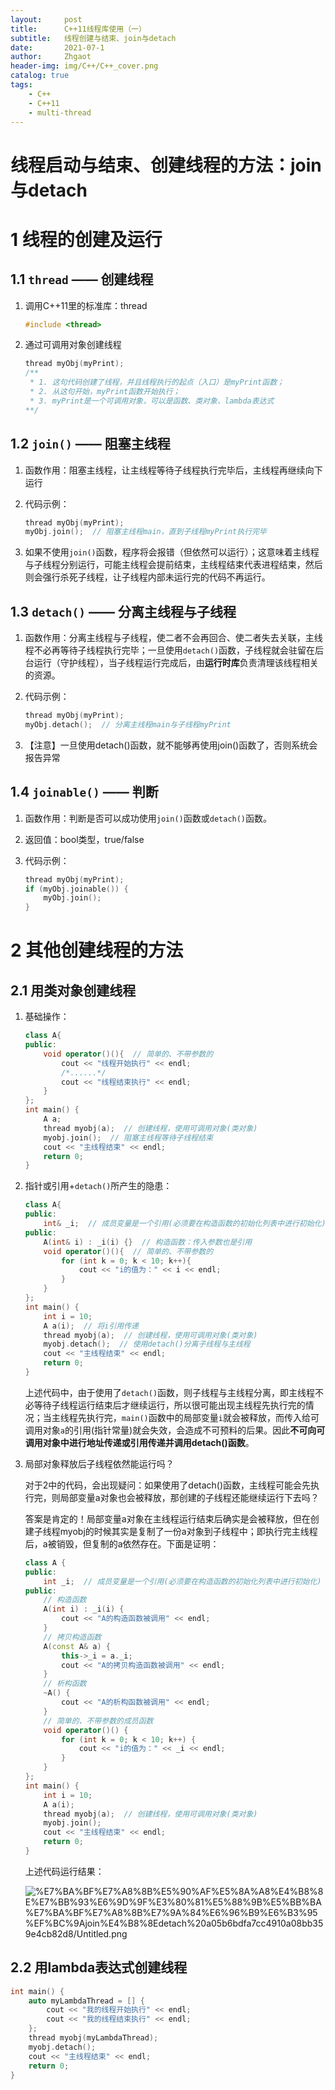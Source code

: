 ```yaml
---
layout:     post
title:      C++11线程库使用（一）
subtitle:   线程创建与结束、join与detach
date:       2021-07-1
author:     Zhgaot
header-img: img/C++/C++_cover.png
catalog: true
tags:
    - C++
    - C++11
    - multi-thread
---
```


# 线程启动与结束、创建线程的方法：join与detach

# 1 线程的创建及运行

## 1.1 `thread` —— 创建线程

1. 调用C++11里的标准库：thread

    ```cpp
    #include <thread>
    ```

2. 通过可调用对象创建线程

    ```cpp
    thread myObj(myPrint);
    /**
     * 1. 这句代码创建了线程，并且线程执行的起点（入口）是myPrint函数；
     * 2. 从这句开始，myPrint函数开始执行；
     * 3. myPrint是一个可调用对象，可以是函数、类对象、lambda表达式
    **/
    ```

## 1.2 `join()` —— 阻塞主线程

1. 函数作用：阻塞主线程，让主线程等待子线程执行完毕后，主线程再继续向下运行
2. 代码示例：

    ```cpp
    thread myObj(myPrint);
    myObj.join();  // 阻塞主线程main，直到子线程myPrint执行完毕
    ```

3. 如果不使用`join()`函数，程序将会报错（但依然可以运行）；这意味着主线程与子线程分别运行，可能主线程会提前结束，主线程结束代表进程结束，然后则会强行杀死子线程，让子线程内部未运行完的代码不再运行。

## 1.3 `detach()` —— 分离主线程与子线程

1. 函数作用：分离主线程与子线程，使二者不会再回合、使二者失去关联，主线程不必再等待子线程执行完毕；一旦使用`detach()`函数，子线程就会驻留在后台运行（守护线程），当子线程运行完成后，由**运行时库**负责清理该线程相关的资源。
2. 代码示例：

    ```cpp
    thread myObj(myPrint);
    myObj.detach();  // 分离主线程main与子线程myPrint
    ```

3. 【注意】一旦使用detach()函数，就不能够再使用join()函数了，否则系统会报告异常

## 1.4 `joinable()` —— 判断

1. 函数作用：判断是否可以成功使用`join()`函数或`detach()`函数。
2. 返回值：bool类型，true/false
3. 代码示例：

    ```cpp
    thread myObj(myPrint);
    if (myObj.joinable()) {
        myObj.join();
    }
    ```

# 2 其他创建线程的方法

## 2.1 用类对象创建线程

1. 基础操作：

    ```cpp
    class A{
    public:
        void operator()(){  // 简单的、不带参数的
            cout << "线程开始执行" << endl;
            /*......*/
            cout << "线程结束执行" << endl;
        }
    };
    int main() {
        A a;
        thread myobj(a);  // 创建线程，使用可调用对象(类对象)
        myobj.join();  // 阻塞主线程等待子线程结束
        cout << "主线程结束" << endl;
        return 0;
    }
    ```

2. 指针或引用+`detach()`所产生的隐患：

    ```cpp
    class A{
    public:
        int& _i;  // 成员变量是一个引用(必须要在构造函数的初始化列表中进行初始化)
    public:
        A(int& i) : _i(i) {}  // 构造函数：传入参数也是引用
        void operator()(){  // 简单的、不带参数的
            for (int k = 0; k < 10; k++){
                cout << "i的值为：" << i << endl;
            }
        }
    };
    int main() {
        int i = 10;
        A a(i);  // 将i引用传递
        thread myobj(a);  // 创建线程，使用可调用对象(类对象)
        myobj.detach();  // 使用detach()分离子线程与主线程
        cout << "主线程结束" << endl;
        return 0;
    }
    ```

    上述代码中，由于使用了`detach()`函数，则子线程与主线程分离，即主线程不必等待子线程运行结束后才继续运行，所以很可能出现主线程先执行完的情况；当主线程先执行完，`main()`函数中的局部变量`i`就会被释放，而传入给可调用对象`a`的引用(指针常量)就会失效，会造成不可预料的后果。因此**不可向可调用对象中进行地址传递或引用传递并调用detach()函数**。

3. 局部对象释放后子线程依然能运行吗？

    对于2中的代码，会出现疑问：如果使用了detach()函数，主线程可能会先执行完，则局部变量a对象也会被释放，那创建的子线程还能继续运行下去吗？

    答案是肯定的！局部变量a对象在主线程运行结束后确实是会被释放，但在创建子线程myobj的时候其实是复制了一份a对象到子线程中；即执行完主线程后，a被销毁，但复制的a依然存在。下面是证明：

    ```cpp
    class A {
    public:
        int _i;  // 成员变量是一个引用(必须要在构造函数的初始化列表中进行初始化)
    public:
        // 构造函数
        A(int i) : _i(i) {
            cout << "A的构造函数被调用" << endl;
        }
        // 拷贝构造函数
        A(const A& a) {
            this->_i = a._i;
            cout << "A的拷贝构造函数被调用" << endl;
        }
        // 析构函数
        ~A() {
            cout << "A的析构函数被调用" << endl;
        }
        // 简单的、不带参数的成员函数
        void operator()() {
            for (int k = 0; k < 10; k++) {
                cout << "i的值为：" << _i << endl;
            }
        }
    };
    int main() {
        int i = 10;
        A a(i);
        thread myobj(a);  // 创建线程，使用可调用对象(类对象)
        myobj.join();
        cout << "主线程结束" << endl;
        return 0;
    }
    ```

    上述代码运行结果：

    ![%E7%BA%BF%E7%A8%8B%E5%90%AF%E5%8A%A8%E4%B8%8E%E7%BB%93%E6%9D%9F%E3%80%81%E5%88%9B%E5%BB%BA%E7%BA%BF%E7%A8%8B%E7%9A%84%E6%96%B9%E6%B3%95%EF%BC%9Ajoin%E4%B8%8Edetach%20a05b6bdfa7cc4910a08bb359e4cb82d8/Untitled.png](%E7%BA%BF%E7%A8%8B%E5%90%AF%E5%8A%A8%E4%B8%8E%E7%BB%93%E6%9D%9F%E3%80%81%E5%88%9B%E5%BB%BA%E7%BA%BF%E7%A8%8B%E7%9A%84%E6%96%B9%E6%B3%95%EF%BC%9Ajoin%E4%B8%8Edetach%20a05b6bdfa7cc4910a08bb359e4cb82d8/Untitled.png)

## 2.2 用lambda表达式创建线程

```cpp
int main() {
    auto myLambdaThread = [] {
        cout << "我的线程开始执行" << endl;
        cout << "我的线程结束执行" << endl;
    };
    thread myobj(myLambdaThread);
    myobj.detach();
    cout << "主线程结束" << endl;
    return 0;
}
```